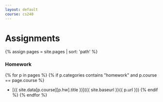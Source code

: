 ```yaml
---
layout: default
course: cs240
---
```


Assignments
===========

{% assign pages = site.pages | sort: 'path' %}

### Homework

{% for p in pages %} {% if p.categories contains "homework" and p.course == page.course %}
* [{{ site.data[p.course][p.hw].title }}]({{ site.baseurl }}{{ p.url }}) {% endif %} {% endfor %}

